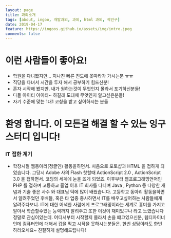 ```yaml
---
layout: page
title: 과외소개
tags: [about, ingoo, 개발과외, 과외, html 과외, 곽인구]
date: 2019-04-17
feature: https://ingoos.github.io/assets/img/intro.jpeg
comments: false
---
```



# 이런 사람들이 좋아요!
* 학원을 다녀봤지만... 지나친 빠른 진도에 못따라가 가시는분 ㅠㅠ
* 직당을 다녀서 시간을 투자 해서 공부하기 힘드신분!
* 혼자 시작해 봤지만. 내가 원하는것이 무엇인지 몰라서 포기하신분들!
* 다들 아이티 아이티~ 하길래 도대체 무엇인지 알고싶은분들!
* 자기 수준에 맞는 1대1 코칭을 받고 싶어하시는 분들

# 환영 합니다. 이 모든걸 해결 할 수 있는 잉구스터디 입니다!




### IT 접한 계기
- 학창시절 웹동아리(정글인) 활동을하면서. 처음으로 포토샵과 HTML 을 접하게 되었습니다.
그당시 Adobe 사의 Flash 핫할때 ActionScript 2.0 , ActionScript 3.0 을 접하면서.
코딩의 세계에 눈을 뜨게 되었죠. 이후부터 웹프로그래밍언어인 PHP 를 접하며 고등하교 졸업 이후 
IT 회사를 다니며 Java , Python 등 다양한 개념과 기술 좋은 사수 와 대표님 덕에 많이 배웠습니다.
고등학교 동아리 활동을하면서 알려주었던 후배들, 혹은 타 업종 종사하면서 IT를 배우고싶어하는 사람들에게 
알려주다보니. IT에 대한 어색한 사람에게 프로그래밍이라는 세계로 흥미를 가지고 알아서 학습할수있는 능력까지 
알려주고 또한 이것이 재미있구나 라고 느꼈습니다 정말로 관심이있는데. 어디서부터 시작할지 몰라서
손을 떄고있으신분, 웹디자이너 인데 컴퓨터언에 대해서 겁을 먹고 시작을 못하시는분들은. 
한번 상담이라도 한번 하러오세요~ 친절하게 설명해드립니다!





<!--


## Features
* Minimal, you can focus on your content
* Responsive
* Disqus integration
* Syntax highlighting
* Optional post image
* Social icons
* Page for sharing projects
* Optional background image
* Simple navigation menu
* MathJax support

## Preview

{% capture images %}
    https://cloud.githubusercontent.com/assets/754514/14509720/61c61058-01d6-11e6-93ab-0918515ecd56.png
    https://cloud.githubusercontent.com/assets/754514/14509716/61ac6c8e-01d6-11e6-879f-8308883de790.png
{% endcapture %}
{% include gallery images=images caption="Screenshots of Moon Theme" cols=2 %}

See a [live version of Moon](http://taylantatli.github.io/Moon) hosted on GitHub.

## Getting Started

To learn how to install and use this theme check out the [Setup Guide](http://taylantatli.me/Moon/moon-theme/) for more information.
      
[Install Moon](https://github.com/TaylanTatli/Moon){: .btn}
-->